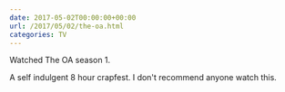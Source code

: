 ```yaml
---
date: 2017-05-02T00:00:00+00:00
url: /2017/05/02/the-oa.html
categories: TV
---
```

Watched The OA season 1.

A self indulgent 8 hour crapfest. I don't recommend anyone watch this. 


